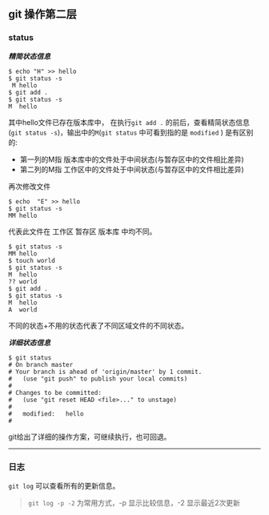 ## git 操作第二层

### status

***精简状态信息***

```
$ echo "H" >> hello
$ git status -s
 M hello
$ git add .
$ git status -s
M  hello
```
其中hello文件已存在版本库中， 在执行`git add .` 的前后，查看精简状态信息(`git status -s`)，输出中的`M`(`git status` 中可看到指的是 `modified` ) 是有区别的:

- 第一列的M指 版本库中的文件处于中间状态(与暂存区中的文件相比差异)
- 第二列的M指 工作区中的文件处于中间状态(与暂存区中的文件相比差异)

再次修改文件
```
$ echo  "E" >> hello
$ git status -s
MM hello
```
代表此文件在 工作区 暂存区 版本库 中均不同。

```
$ git status -s
MM hello
$ touch world
$ git status -s
M  hello
?? world
$ git add .
$ git status -s
M  hello
A  world
```
不同的状态+不用的状态代表了不同区域文件的不同状态。


***详细状态信息***

```
$ git status 
# On branch master
# Your branch is ahead of 'origin/master' by 1 commit.
#   (use "git push" to publish your local commits)
#
# Changes to be committed:
#   (use "git reset HEAD <file>..." to unstage)
#
#	modified:   hello
#
```

git给出了详细的操作方案，可继续执行，也可回退。

---

### 日志

`git log` 可以查看所有的更新信息。

> `git log -p -2` 为常用方式，-p 显示比较信息，-2 显示最近2次更新



